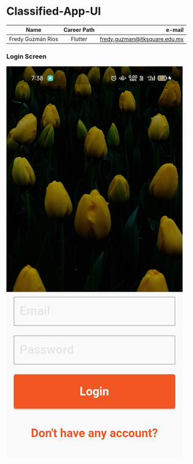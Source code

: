# Classified-App-UI
| Name          | Career Path |                         e-mail |
| ------------- | :---------: | -----------------------------: |
| Fredy Guzmán Ríos |   Flutter   | fredy.guzman@itksquare.edu.mx |

### Login Screen

![Login](./screenshots/01_Login.jpg)

